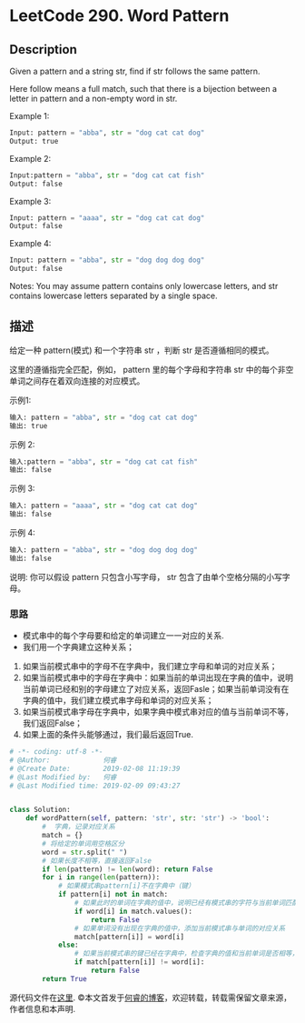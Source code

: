 # LeetCode 290. Word Pattern

## Description

Given a pattern and a string str, find if str follows the same pattern.

Here follow means a full match, such that there is a bijection between a letter in pattern and a non-empty word in str.

Example 1:

```py
Input: pattern = "abba", str = "dog cat cat dog"
Output: true
```

Example 2:

```py
Input:pattern = "abba", str = "dog cat cat fish"
Output: false
```

Example 3:

```py
Input: pattern = "aaaa", str = "dog cat cat dog"
Output: false
```

Example 4:

```py
Input: pattern = "abba", str = "dog dog dog dog"
Output: false
```

Notes:
You may assume pattern contains only lowercase letters, and str contains lowercase letters separated by a single space.

## 描述

给定一种 pattern(模式) 和一个字符串 str ，判断 str 是否遵循相同的模式。

这里的遵循指完全匹配，例如， pattern 里的每个字母和字符串 str 中的每个非空单词之间存在着双向连接的对应模式。

示例1:

```py
输入: pattern = "abba", str = "dog cat cat dog"
输出: true
```

示例 2:

```py
输入:pattern = "abba", str = "dog cat cat fish"
输出: false
```

示例 3:

```py
输入: pattern = "aaaa", str = "dog cat cat dog"
输出: false
```

示例 4:

```py
输入: pattern = "abba", str = "dog dog dog dog"
输出: false
```

说明:
你可以假设 pattern 只包含小写字母， str 包含了由单个空格分隔的小写字母。    

### 思路

* 模式串中的每个字母要和给定的单词建立一一对应的关系.
* 我们用一个字典建立这种关系；
1. 如果当前模式串中的字母不在字典中，我们建立字母和单词的对应关系；
2. 如果当前模式串中的字母在字典中：如果当前的单词出现在字典的值中，说明当前单词已经和别的字母建立了对应关系，返回Fasle；如果当前单词没有在字典的值中，我们建立模式串字母和单词的对应关系；
3. 如果当前模式串字母在字典中，如果字典中模式串对应的值与当前单词不等，我们返回False；
4. 如果上面的条件头能够通过，我们最后返回True.

```py
# -*- coding: utf-8 -*-
# @Author:             何睿
# @Create Date:        2019-02-08 11:19:39
# @Last Modified by:   何睿
# @Last Modified time: 2019-02-09 09:43:27


class Solution:
    def wordPattern(self, pattern: 'str', str: 'str') -> 'bool':
        #  字典，记录对应关系
        match = {}
        # 将给定的单词用空格区分
        word = str.split(" ")
        # 如果长度不相等，直接返回False
        if len(pattern) != len(word): return False
        for i in range(len(pattern)):
            # 如果模式串pattern[i]不在字典中（键）
            if pattern[i] not in match:
                # 如果此时的单词在字典的值中，说明已经有模式串的字符与当前单词匹配，返回False
                if word[i] in match.values():
                    return False
                # 如果单词没有出现在字典的值中，添加当前模式串与单词的对应关系
                match[pattern[i]] = word[i]
            else:
                # 如果当前模式串的键已经在字典中，检查字典的值和当前单词是否相等，不等返回False
                if match[pattern[i]] != word[i]:
                    return False
        return True
```
源代码文件在[这里](https://github.com/ruicore/Algorithm/blob/master/Leetcode/2019-02-08-290-Word-Pattern.py).
©本文首发于[何睿的博客](https://www.ruicore.cn/leetcode-290-word-pattern/)，欢迎转载，转载需保留文章来源，作者信息和本声明.
